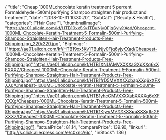 {
	"title": "Cheap 1000MLchocolate keratin treatment 5 percent Formaldehyde+500ml purifying Shampoo straighten hair product and treatment",
	"date": "2018-10-31 10:30:20",
	"SubCat": ["Beauty & Health"],
	"categories": ["Hair Care "],
	"thumbnailImage": "https://ae01.alicdn.com/kf/HTB19xx5Kv1TBuNjy0Fjq6yjyXXad/Cheapest-1000ML-Chocolate-Keratin-Treatment-5-Formalin-500ml-Purifying-Shampoo-Straighten-Hair-Treatment-Products-Free-Shipping.jpg_220x220.jpg",
	"BigImage": ["https://ae01.alicdn.com/kf/HTB19xx5Kv1TBuNjy0Fjq6yjyXXad/Cheapest-1000ML-Chocolate-Keratin-Treatment-5-Formalin-500ml-Purifying-Shampoo-Straighten-Hair-Treatment-Products-Free-Shipping.jpg","https://ae01.alicdn.com/kf/HTB1XNUAMVXXXXaGXpXXq6xXFXXXZ/Cheapest-1000ML-Chocolate-Keratin-Treatment-5-Formalin-500ml-Purifying-Shampoo-Straighten-Hair-Treatment-Products-Free-Shipping.jpg","https://ae01.alicdn.com/kf/HTB1frD5MVXXXXcbapXXq6xXFXXX6/Cheapest-1000ML-Chocolate-Keratin-Treatment-5-Formalin-500ml-Purifying-Shampoo-Straighten-Hair-Treatment-Products-Free-Shipping.jpg","https://ae01.alicdn.com/kf/HTB1yhcGMVXXXXabXXXXq6xXFXXXg/Cheapest-1000ML-Chocolate-Keratin-Treatment-5-Formalin-500ml-Purifying-Shampoo-Straighten-Hair-Treatment-Products-Free-Shipping.jpg","https://ae01.alicdn.com/kf/HTB1KjweMVXXXXXpaXXXq6xXFXXXz/Cheapest-1000ML-Chocolate-Keratin-Treatment-5-Formalin-500ml-Purifying-Shampoo-Straighten-Hair-Treatment-Products-Free-Shipping.jpg"],
	"actualPrice": 81.14,
	"comparePrice": 139.90,
	"linkurl": "http://s.click.aliexpress.com/e/c0xncA6c",
	"inStock": 136
}
